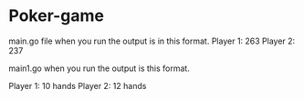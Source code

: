 # Poker-game

main.go file when you run the output is in this format.
Player 1: 263
Player 2: 237

main1.go when you run the output is this format.

Player 1: 10 hands
Player 2: 12 hands
